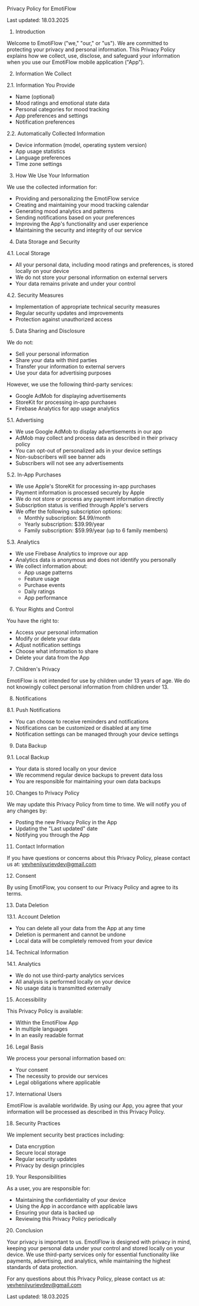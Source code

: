 Privacy Policy for EmotiFlow

Last updated: 18.03.2025

1. Introduction

Welcome to EmotiFlow ("we," "our," or "us"). We are committed to protecting your privacy and personal information. This Privacy Policy explains how we collect, use, disclose, and safeguard your information when you use our EmotiFlow mobile application ("App").

2. Information We Collect

2.1. Information You Provide
- Name (optional)
- Mood ratings and emotional state data
- Personal categories for mood tracking
- App preferences and settings
- Notification preferences

2.2. Automatically Collected Information
- Device information (model, operating system version)
- App usage statistics
- Language preferences
- Time zone settings

3. How We Use Your Information

We use the collected information for:
- Providing and personalizing the EmotiFlow service
- Creating and maintaining your mood tracking calendar
- Generating mood analytics and patterns
- Sending notifications based on your preferences
- Improving the App's functionality and user experience
- Maintaining the security and integrity of our service

4. Data Storage and Security

4.1. Local Storage
- All your personal data, including mood ratings and preferences, is stored locally on your device
- We do not store your personal information on external servers
- Your data remains private and under your control

4.2. Security Measures
- Implementation of appropriate technical security measures
- Regular security updates and improvements
- Protection against unauthorized access

5. Data Sharing and Disclosure

We do not:
- Sell your personal information
- Share your data with third parties
- Transfer your information to external servers
- Use your data for advertising purposes

However, we use the following third-party services:
- Google AdMob for displaying advertisements
- StoreKit for processing in-app purchases
- Firebase Analytics for app usage analytics

5.1. Advertising
- We use Google AdMob to display advertisements in our app
- AdMob may collect and process data as described in their privacy policy
- You can opt-out of personalized ads in your device settings
- Non-subscribers will see banner ads
- Subscribers will not see any advertisements

5.2. In-App Purchases
- We use Apple's StoreKit for processing in-app purchases
- Payment information is processed securely by Apple
- We do not store or process any payment information directly
- Subscription status is verified through Apple's servers
- We offer the following subscription options:
  * Monthly subscription: $4.99/month
  * Yearly subscription: $39.99/year
  * Family subscription: $59.99/year (up to 6 family members)

5.3. Analytics
- We use Firebase Analytics to improve our app
- Analytics data is anonymous and does not identify you personally
- We collect information about:
  * App usage patterns
  * Feature usage
  * Purchase events
  * Daily ratings
  * App performance

6. Your Rights and Control

You have the right to:
- Access your personal information
- Modify or delete your data
- Adjust notification settings
- Choose what information to share
- Delete your data from the App

7. Children's Privacy

EmotiFlow is not intended for use by children under 13 years of age. We do not knowingly collect personal information from children under 13.

8. Notifications

8.1. Push Notifications
- You can choose to receive reminders and notifications
- Notifications can be customized or disabled at any time
- Notification settings can be managed through your device settings

9. Data Backup

9.1. Local Backup
- Your data is stored locally on your device
- We recommend regular device backups to prevent data loss
- You are responsible for maintaining your own data backups

10. Changes to Privacy Policy

We may update this Privacy Policy from time to time. We will notify you of any changes by:
- Posting the new Privacy Policy in the App
- Updating the "Last updated" date
- Notifying you through the App

11. Contact Information

If you have questions or concerns about this Privacy Policy, please contact us at: yevheniiyurievdev@gmail.com

12. Consent

By using EmotiFlow, you consent to our Privacy Policy and agree to its terms.

13. Data Deletion

13.1. Account Deletion
- You can delete all your data from the App at any time
- Deletion is permanent and cannot be undone
- Local data will be completely removed from your device

14. Technical Information

14.1. Analytics
- We do not use third-party analytics services
- All analysis is performed locally on your device
- No usage data is transmitted externally

15. Accessibility

This Privacy Policy is available:
- Within the EmotiFlow App
- In multiple languages
- In an easily readable format

16. Legal Basis

We process your personal information based on:
- Your consent
- The necessity to provide our services
- Legal obligations where applicable

17. International Users

EmotiFlow is available worldwide. By using our App, you agree that your information will be processed as described in this Privacy Policy.

18. Security Practices

We implement security best practices including:
- Data encryption
- Secure local storage
- Regular security updates
- Privacy by design principles

19. Your Responsibilities

As a user, you are responsible for:
- Maintaining the confidentiality of your device
- Using the App in accordance with applicable laws
- Ensuring your data is backed up
- Reviewing this Privacy Policy periodically

20. Conclusion

Your privacy is important to us. EmotiFlow is designed with privacy in mind, keeping your personal data under your control and stored locally on your device. We use third-party services only for essential functionality like payments, advertising, and analytics, while maintaining the highest standards of data protection.

For any questions about this Privacy Policy, please contact us at: yevheniiyurievdev@gmail.com

Last updated: 18.03.2025
